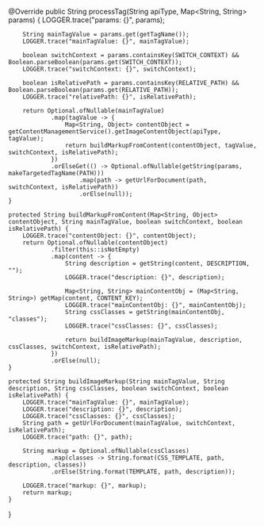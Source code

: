   @Override
    public String processTag(String apiType, Map<String, String> params) {
        LOGGER.trace("params: {}", params);

        String mainTagValue = params.get(getTagName());
        LOGGER.trace("mainTagValue: {}", mainTagValue);

        boolean switchContext = params.containsKey(SWITCH_CONTEXT) && Boolean.parseBoolean(params.get(SWITCH_CONTEXT));
        LOGGER.trace("switchContext: {}", switchContext);

        boolean isRelativePath = params.containsKey(RELATIVE_PATH) && Boolean.parseBoolean(params.get(RELATIVE_PATH));
        LOGGER.trace("relativePath: {}", isRelativePath);

        return Optional.ofNullable(mainTagValue)
                .map(tagValue -> {
                    Map<String, Object> contentObject = getContentManagementService().getImageContentObject(apiType, tagValue);
                    return buildMarkupFromContent(contentObject, tagValue, switchContext, isRelativePath);
                })
                .orElseGet(() -> Optional.ofNullable(getString(params, makeTargetedTagName(PATH)))
                        .map(path -> getUrlForDocument(path, switchContext, isRelativePath))
                        .orElse(null));
    }

    protected String buildMarkupFromContent(Map<String, Object> contentObject, String mainTagValue, boolean switchContext, boolean isRelativePath) {
        LOGGER.trace("contentObject: {}", contentObject);
        return Optional.ofNullable(contentObject)
                .filter(this::isNotEmpty)
                .map(content -> {
                    String description = getString(content, DESCRIPTION, "");
                    LOGGER.trace("description: {}", description);

                    Map<String, String> mainContentObj = (Map<String, String>) getMap(content, CONTENT_KEY);
                    LOGGER.trace("mainContentObj: {}", mainContentObj);
                    String cssClasses = getString(mainContentObj, "classes");
                    LOGGER.trace("cssClasses: {}", cssClasses);

                    return buildImageMarkup(mainTagValue, description, cssClasses, switchContext, isRelativePath);
                })
                .orElse(null);
    }

    protected String buildImageMarkup(String mainTagValue, String description, String cssClasses, boolean switchContext, boolean isRelativePath) {
        LOGGER.trace("mainTagValue: {}", mainTagValue);
        LOGGER.trace("description: {}", description);
        LOGGER.trace("cssClasses: {}", cssClasses);
        String path = getUrlForDocument(mainTagValue, switchContext, isRelativePath);
        LOGGER.trace("path: {}", path);

        String markup = Optional.ofNullable(cssClasses)
                .map(classes -> String.format(CSS_TEMPLATE, path, description, classes))
                .orElse(String.format(TEMPLATE, path, description));

        LOGGER.trace("markup: {}", markup);
        return markup;
    }
}
